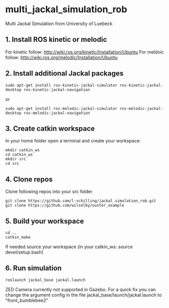 # multi_jackal_simulation_rob
Multi Jackal Simulation from University of Luebeck

## 1. Install ROS kinetic or melodic
For kinetic follow: http://wiki.ros.org/kinetic/Installation/Ubuntu
For meldoic follow: http://wiki.ros.org/melodic/Installation/Ubuntu
## 2. Install additional Jackal packages
```
sudo apt-get install ros-kinetic-jackal-simulator ros-kinetic-jackal-desktop ros-kinetic-jackal-navigation
```
or
```
sudo apt-get install ros-melodic-jackal-simulator ros-melodic-jackal-desktop ros-melodic-jackal-navigation
```

## 3. Create catkin workspace
In your home folder open a terminal and create your workspace:
```
mkdir catkin_ws
cd catkin_ws
mkdir src
cd src
```

## 4. Clone repos
Clone following repos into your src folder
```
git clone https://github.com/l-schilling/jackal_simulation_rob.git
git clone https://github.com/wilselby/ouster_example
```

## 5. Build your workspace
```
cd ..
catkin_make
```

If needed source your workspace (in your catkin_ws: source devel/setup.bash)

## 6. Run simulation
```
roslaunch jackal_base jackal.launch
```


ZED Camera currently not supported in Gazebo.
For a quick fix you can change the argument config in the file jackal_base/launch/jackal.launch to "front_bumblebee2"
